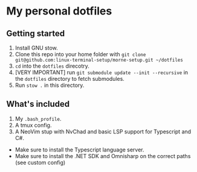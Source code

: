 # My personal dotfiles

## Getting started

1. Install GNU stow.
2. Clone this repo into your home folder with `git clone git@github.com:linux-terminal-setup/morne-setup.git ~/dotfiles`
3. `cd` into the `dotfiles` direcotry.
4. [VERY IMPORTANT] run `git submodule update --init --recursive` in the `dotfiles` directory to fetch submodules.
5. Run `stow .` in this directory.

## What's included

1. My `.bash_profile`.
2. A tmux config.
3. A NeoVim stup with NvChad and basic LSP support for Typescript and C#.
- Make sure to install the Typescript language server.
- Make sure to install the .NET SDK and Omnisharp on the correct paths (see custom config)
